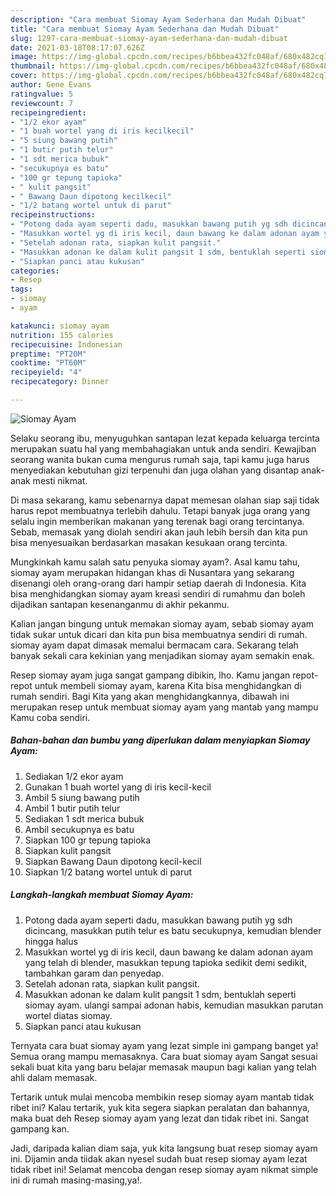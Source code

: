 ```yaml
---
description: "Cara membuat Siomay Ayam Sederhana dan Mudah Dibuat"
title: "Cara membuat Siomay Ayam Sederhana dan Mudah Dibuat"
slug: 1297-cara-membuat-siomay-ayam-sederhana-dan-mudah-dibuat
date: 2021-03-18T08:17:07.626Z
image: https://img-global.cpcdn.com/recipes/b6bbea432fc048af/680x482cq70/siomay-ayam-foto-resep-utama.jpg
thumbnail: https://img-global.cpcdn.com/recipes/b6bbea432fc048af/680x482cq70/siomay-ayam-foto-resep-utama.jpg
cover: https://img-global.cpcdn.com/recipes/b6bbea432fc048af/680x482cq70/siomay-ayam-foto-resep-utama.jpg
author: Gene Evans
ratingvalue: 5
reviewcount: 7
recipeingredient:
- "1/2 ekor ayam"
- "1 buah wortel yang di iris kecilkecil"
- "5 siung bawang putih"
- "1 butir putih telur"
- "1 sdt merica bubuk"
- "secukupnya es batu"
- "100 gr tepung tapioka"
- " kulit pangsit"
- " Bawang Daun dipotong kecilkecil"
- "1/2 batang wortel untuk di parut"
recipeinstructions:
- "Potong dada ayam seperti dadu, masukkan bawang putih yg sdh dicincang, masukkan putih telur es batu secukupnya, kemudian blender hingga halus"
- "Masukkan wortel yg di iris kecil, daun bawang ke dalam adonan ayam yang telah di blender, masukkan tepung tapioka sedikit demi sedikit, tambahkan garam dan penyedap."
- "Setelah adonan rata, siapkan kulit pangsit."
- "Masukkan adonan ke dalam kulit pangsit 1 sdm, bentuklah seperti siomay ayam. ulangi sampai adonan habis, kemudian masukkan parutan wortel diatas siomay."
- "Siapkan panci atau kukusan"
categories:
- Resep
tags:
- siomay
- ayam

katakunci: siomay ayam 
nutrition: 155 calories
recipecuisine: Indonesian
preptime: "PT20M"
cooktime: "PT60M"
recipeyield: "4"
recipecategory: Dinner

---
```



![Siomay Ayam](https://img-global.cpcdn.com/recipes/b6bbea432fc048af/680x482cq70/siomay-ayam-foto-resep-utama.jpg)

Selaku seorang ibu, menyuguhkan santapan lezat kepada keluarga tercinta merupakan suatu hal yang membahagiakan untuk anda sendiri. Kewajiban seorang  wanita bukan cuma mengurus rumah saja, tapi kamu juga harus menyediakan kebutuhan gizi terpenuhi dan juga olahan yang disantap anak-anak mesti nikmat.

Di masa  sekarang, kamu sebenarnya dapat memesan olahan siap saji tidak harus repot membuatnya terlebih dahulu. Tetapi banyak juga orang yang selalu ingin memberikan makanan yang terenak bagi orang tercintanya. Sebab, memasak yang diolah sendiri akan jauh lebih bersih dan kita pun bisa menyesuaikan berdasarkan masakan kesukaan orang tercinta. 



Mungkinkah kamu salah satu penyuka siomay ayam?. Asal kamu tahu, siomay ayam merupakan hidangan khas di Nusantara yang sekarang disenangi oleh orang-orang dari hampir setiap daerah di Indonesia. Kita bisa menghidangkan siomay ayam kreasi sendiri di rumahmu dan boleh dijadikan santapan kesenanganmu di akhir pekanmu.

Kalian jangan bingung untuk memakan siomay ayam, sebab siomay ayam tidak sukar untuk dicari dan kita pun bisa membuatnya sendiri di rumah. siomay ayam dapat dimasak memalui bermacam cara. Sekarang telah banyak sekali cara kekinian yang menjadikan siomay ayam semakin enak.

Resep siomay ayam juga sangat gampang dibikin, lho. Kamu jangan repot-repot untuk membeli siomay ayam, karena Kita bisa menghidangkan di rumah sendiri. Bagi Kita yang akan menghidangkannya, dibawah ini merupakan resep untuk membuat siomay ayam yang mantab yang mampu Kamu coba sendiri.

<!--inarticleads1-->

##### Bahan-bahan dan bumbu yang diperlukan dalam menyiapkan Siomay Ayam:

1. Sediakan 1/2 ekor ayam
1. Gunakan 1 buah wortel yang di iris kecil-kecil
1. Ambil 5 siung bawang putih
1. Ambil 1 butir putih telur
1. Sediakan 1 sdt merica bubuk
1. Ambil secukupnya es batu
1. Siapkan 100 gr tepung tapioka
1. Siapkan  kulit pangsit
1. Siapkan  Bawang Daun dipotong kecil-kecil
1. Siapkan 1/2 batang wortel untuk di parut




<!--inarticleads2-->

##### Langkah-langkah membuat Siomay Ayam:

1. Potong dada ayam seperti dadu, masukkan bawang putih yg sdh dicincang, masukkan putih telur es batu secukupnya, kemudian blender hingga halus
1. Masukkan wortel yg di iris kecil, daun bawang ke dalam adonan ayam yang telah di blender, masukkan tepung tapioka sedikit demi sedikit, tambahkan garam dan penyedap.
1. Setelah adonan rata, siapkan kulit pangsit.
1. Masukkan adonan ke dalam kulit pangsit 1 sdm, bentuklah seperti siomay ayam. ulangi sampai adonan habis, kemudian masukkan parutan wortel diatas siomay.
1. Siapkan panci atau kukusan




Ternyata cara buat siomay ayam yang lezat simple ini gampang banget ya! Semua orang mampu memasaknya. Cara buat siomay ayam Sangat sesuai sekali buat kita yang baru belajar memasak maupun bagi kalian yang telah ahli dalam memasak.

Tertarik untuk mulai mencoba membikin resep siomay ayam mantab tidak ribet ini? Kalau tertarik, yuk kita segera siapkan peralatan dan bahannya, maka buat deh Resep siomay ayam yang lezat dan tidak ribet ini. Sangat gampang kan. 

Jadi, daripada kalian diam saja, yuk kita langsung buat resep siomay ayam ini. Dijamin anda tiidak akan nyesel sudah buat resep siomay ayam lezat tidak ribet ini! Selamat mencoba dengan resep siomay ayam nikmat simple ini di rumah masing-masing,ya!.


